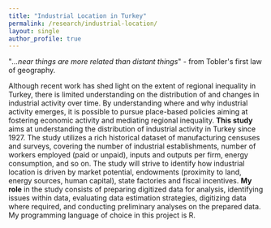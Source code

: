 ```yaml
---
title: "Industrial Location in Turkey"
permalink: /research/industrial-location/
layout: single
author_profile: true
---
```


"*...near things are more related than distant things*" - from Tobler's first law of geography.

Although recent work has shed light on the extent of regional inequality in Turkey, there is limited understanding on the distribution of and changes in industrial activity over time. By understanding where and why industrial activity emerges, it is possible to pursue place-based policies aiming at fostering economic activity and mediating regional inequality. **This study** aims at understanding the distribution of industrial activity in Turkey since 1927. The study utilizes a rich historical dataset of manufacturing censuses and surveys, covering the number of industrial establishments, number of workers employed (paid or unpaid), inputs and outputs per firm, energy consumption, and so on. The study will strive to identify how industrial location is driven by market potential, endowments (proximity to land, energy sources, human capital), state factories and fiscal incentives. **My role** in the study consists of preparing digitized data for analysis, identifying issues within data, evaluating data estimation strategies, digitizing data where required, and conducting preliminary analyses on the prepared data. My programming language of choice in this project is R.
